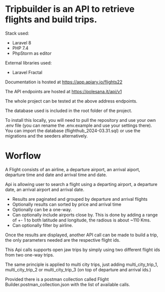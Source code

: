 # Tripbuilder is an API to retrieve flights and build trips.

Stack used:
 - Laravel 8
 - PHP 7.4
 - PhpStorm as editor

External libraries used:
 - Laravel Fractal 

Documentation is hosted at https://app.apiary.io/flights22

The API endpoints are hosted at https://polesana.it/api/v1

The whole project can be tested at the above address endpoints.

The database used is included in the root folder of the project.

To install this locally, you will need to pull the repository and use your own .env file (you can rename the .env.example and use your settings there).
You can import the database (flighthub_2024-03.31.sql) or use the migrations and the seeders alternatively.


# Worflow

A Flight consists of an airline, a departure airport, an arrival aiport, departure time and date and arrival time and date.

Api is allowing user to search a flight using a departing airport, a departure date, an arrival airport and arrival date.
 - Results are paginated and grouped by departure and arrival flights
 - Optionally results can sorted by price and arrival time
 - Optionally can be a one-way.
 - Can optionally include airports close by. This is done by adding a range of +- 1 to both latitude and longitude, the radious is about ~110 Kms.
 - Can optionally filter by airline.


Once the results are displayed, another API call can be made to build a trip, the only parameters needed are the respective flight ids.

This Api calls supports open jaw trips by simply using two different flight ids from two one-way trips.

The same principle is applied to multi city trips, just adding multi_city_trip_1, multi_city_trip_2 or multi_city_trip_3 (on top of departure and arrival ids.)

Provided there is a postman collection called Flight Builder.postman_collection.json with the list of available calls.













